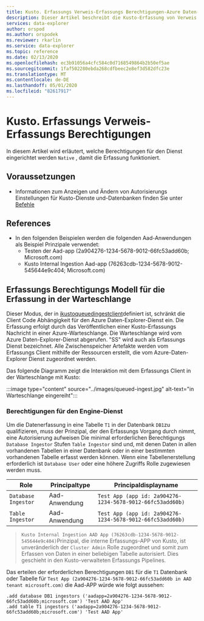 ```yaml
---
title: Kusto. Erfassungs Verweis-Erfassungs Berechtigungen-Azure Daten-Explorer | Microsoft-Dokumentation
description: Dieser Artikel beschreibt die Kusto-Erfassung von Verweis Erfassungs Berechtigungen in Azure Daten-Explorer.
services: data-explorer
author: orspod
ms.author: orspodek
ms.reviewer: rkarlin
ms.service: data-explorer
ms.topic: reference
ms.date: 02/13/2020
ms.openlocfilehash: ec3b91056a4cfc584c0d7168549864b2b50ef5ae
ms.sourcegitcommit: 1faf502280ebda268cdfbeec2e8ef3d582dfc23e
ms.translationtype: MT
ms.contentlocale: de-DE
ms.lasthandoff: 05/01/2020
ms.locfileid: "82617917"
---
```

# <a name="kustoingest-reference---ingestion-permissions"></a>Kusto. Erfassungs Verweis-Erfassungs Berechtigungen
In diesem Artikel wird erläutert, welche Berechtigungen für den Dienst eingerichtet werden `Native` , damit die Erfassung funktioniert.


## <a name="prerequisites"></a>Voraussetzungen
* Informationen zum Anzeigen und Ändern von Autorisierungs Einstellungen für Kusto-Dienste und-Datenbanken finden Sie unter [Befehle](../../management/security-roles.md) 

## <a name="references"></a>References
* In den folgenden Beispielen werden die folgenden Aad-Anwendungen als Beispiel Prinzipale verwendet:
    * Testen der Aad-app (2a904276-1234-5678-9012-66fc53add60b; Microsoft.com)
    * Kusto Internal Ingestion Aad-app (76263cdb-1234-5678-9012-545644e9c404; Microsoft.com)

## <a name="ingestion-permission-model-for-queued-ingestion"></a>Erfassungs Berechtigungs Modell für die Erfassung in der Warteschlange
Dieser Modus, der in [ikustoqueuedingestclient](kusto-ingest-client-reference.md#interface-ikustoqueuedingestclient)definiert ist, schränkt die Client Code Abhängigkeit für den Azure Daten-Explorer-Dienst ein. Die Erfassung erfolgt durch das Veröffentlichen einer Kusto-Erfassungs Nachricht in einer Azure-Warteschlange. Die Warteschlange wird vom Azure Daten-Explorer-Dienst abgerufen. "SS" wird auch als Erfassungs Dienst bezeichnet.  Alle Zwischenspeicher Artefakte werden vom Erfassungs Client mithilfe der Ressourcen erstellt, die vom Azure-Daten-Explorer Dienst zugeordnet werden.

Das folgende Diagramm zeigt die Interaktion mit dem Erfassungs Client in der Warteschlange mit Kusto:<BR>

:::image type="content" source="../images/queued-ingest.jpg" alt-text="in Warteschlange eingereiht":::

### <a name="permissions-on-the-engine-service"></a>Berechtigungen für den Engine-Dienst
Um die Datenerfassung in eine Tabelle `T1` in der Datenbank `DB1`zu qualifizieren, muss der Prinzipal, der den Erfassungs Vorgang durch nimmt, eine Autorisierung aufweisen
Die minimal erforderlichen Berechtigungs `Database Ingestor` Stufen `Table Ingestor` sind und, mit denen Daten in allen vorhandenen Tabellen in einer Datenbank oder in einer bestimmten vorhandenen Tabelle erfasst werden können.
Wenn eine Tabellenerstellung erforderlich ist `Database User` oder eine höhere Zugriffs Rolle zugewiesen werden muss.


|Role |Principaltype    |Principaldisplayname
|--------|------------|------------
|`Database Ingestor` |Aad-Anwendung |`Test App (app id: 2a904276-1234-5678-9012-66fc53add60b)`
|`Table Ingestor` |Aad-Anwendung |`Test App (app id: 2a904276-1234-5678-9012-66fc53add60b)`

>`Kusto Internal Ingestion AAD App (76263cdb-1234-5678-9012-545644e9c404)`Prinzipal, die interne Erfassungs-APP von Kusto, ist unveränderlich der `Cluster Admin` Rolle zugeordnet und somit zum Erfassen von Daten in einer beliebigen Tabelle autorisiert. Dies geschieht in den Kusto-verwalteten Erfassungs Pipelines.

Das erteilen der erforderlichen Berechtigungen `DB1` für die `T1` Datenbank oder Tabelle für `Test App (2a904276-1234-5678-9012-66fc53add60b in AAD tenant microsoft.com)` die Aad-APP würde wie folgt aussehen:
```kusto
.add database DB1 ingestors ('aadapp=2a904276-1234-5678-9012-66fc53add60b;microsoft.com') 'Test AAD App'
.add table T1 ingestors ('aadapp=2a904276-1234-5678-9012-66fc53add60b;microsoft.com') 'Test AAD App'
```
